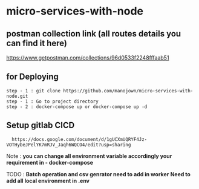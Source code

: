 # micro-services-with-node

## postman collection link (all routes details you can find it here)
  https://www.getpostman.com/collections/96d0533f2248fffaab51
  
## for Deploying
    step - 1 : git clone https://github.com/manojown/micro-services-with-node.git
    step - 1 : Go to project directory
    step - 2 : docker-compose up or docker-compose up -d

## Setup gitlab CICD
      https://docs.google.com/document/d/1gUCXmUQRYF4Jz-VOTHybeJPelYK7mRJV_Jaqh6WQCO4/edit?usp=sharing
    
Note : **you can change all environment variable accordingly your requirement in - docker-compose**

TODO : **Batch operation and csv genrator need to add in worker**
       **Need to add all local environment in .env**




    
